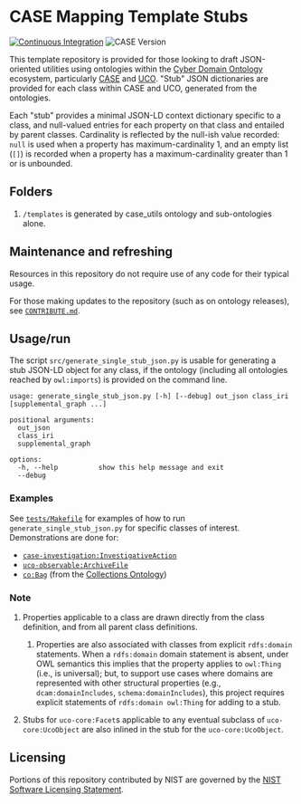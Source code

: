 # CASE Mapping Template Stubs

[![Continuous Integration](https://github.com/casework/CASE-Mapping-Template-Stubs/actions/workflows/ci.yml/badge.svg)](https://github.com/casework/CASE-Mapping-Template-Stubs/actions/workflows/ci.yml)
![CASE Version](https://img.shields.io/badge/CASE%20Version-1.4.0-green)

This template repository is provided for those looking to draft JSON-oriented utilities using ontologies within the [Cyber Domain Ontology](https://cyberdomainontology.org) ecosystem, particularly [CASE](https://caseontology.org) and [UCO](https://unifiedcyberontology.org).  "Stub" JSON dictionaries are provided for each class within CASE and UCO, generated from the ontologies.

Each "stub" provides a minimal JSON-LD context dictionary specific to a class, and null-valued entries for each property on that class and entailed by parent classes.  Cardinality is reflected by the null-ish value recorded: `null` is used when a property has maximum-cardinality 1, and an empty list (`[]`) is recorded when a property has a maximum-cardinality greater than 1 or is unbounded.


## Folders

1. `/templates` is generated by case_utils ontology and sub-ontologies alone.


## Maintenance and refreshing

Resources in this repository do not require use of any code for their typical usage.

For those making updates to the repository (such as on ontology releases), see [`CONTRIBUTE.md`](CONTRIBUTE.md).


## Usage/run

The script `src/generate_single_stub_json.py` is usable for generating a stub JSON-LD object for any class, if the ontology (including all ontologies reached by `owl:imports`) is provided on the command line.

```
usage: generate_single_stub_json.py [-h] [--debug] out_json class_iri [supplemental_graph ...]

positional arguments:
  out_json
  class_iri
  supplemental_graph

options:
  -h, --help          show this help message and exit
  --debug
```


### Examples

See [`tests/Makefile`](tests/Makefile) for examples of how to run `generate_single_stub_json.py` for specific classes of interest.  Demonstrations are done for:

* [`case-investigation:InvestigativeAction`](tests/InvestigativeAction.json)
* [`uco-observable:ArchiveFile`](tests/ArchiveFile.json)
* [`co:Bag`](tests/Bag.json) (from the [Collections Ontology](https://github.com/collections-ontology/collections-ontology))


### Note

1. Properties applicable to a class are drawn directly from the class definition, and from all parent class definitions.
   1. Properties are also associated with classes from explicit `rdfs:domain` statements.  When a `rdfs:domain` domain statement is absent, under OWL semantics this implies that the property applies to `owl:Thing` (i.e., is universal); but, to support use cases where domains are represented with other structural properties (e.g., `dcam:domainIncludes`, `schema:domainIncludes`), this project requires explicit statements of `rdfs:domain owl:Thing` for adding to a stub.

2. Stubs for `uco-core:Facet`s applicable to any eventual subclass of `uco-core:UcoObject` are also inlined in the stub for the `uco-core:UcoObject`.


## Licensing

Portions of this repository contributed by NIST are governed by the [NIST Software Licensing Statement](THIRD_PARTY_LICENSES.md#nist-software-licensing-statement).
